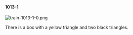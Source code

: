 #### 1013-1
![train-1013-1-0.png](https://github.com/lil-lab/nlvr/raw/master/nlvr/train/images/44/train-1013-1-0.png "train-1013-1-0.png")

There is a box with a yellow triangle and two black triangles.